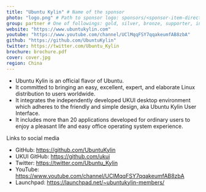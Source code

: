 ```yaml
---
title: "Ubuntu Kylin" # Name of the sponsor
photo: "logo.png" # Path to sponsor logo: sponsors/<sponsor-item-directory>/logo.png
group: partner # One of followings: gold, silver, bronze, supporter, infra, record, videoi18n, swag
website: "https://www.ubuntukylin.com"
youtube: "https://www.youtube.com/channel/UClMqqFSY7qqakeumfAB8zbA"
github: "https://github.com/UbuntuKylin"
twitter: https://twitter.com/Ubuntu_Kylin
brochure: brochure.pdf
cover: cover.jpg
region: China
---
```


- Ubuntu Kylin is an official flavor of Ubuntu.
- It committed to bringing an easy, excellent, expert, and elaborate Linux distribution to users worldwide.
- It integrates the independently developed UKUI desktop environment which adheres to the friendly and simple design, aka Ubuntu Kylin User Interface.
- It includes more than 20 applications developed for ordinary users to enjoy a pleasant life and easy office operating system experience.

Links to social media
- GitHub: https://github.com/UbuntuKylin
- UKUI GitHub: https://github.com/ukui
- Twitter: https://twitter.com/Ubuntu_Kylin
- YouTube: https://www.youtube.com/channel/UClMqqFSY7qqakeumfAB8zbA
- Launchpad: https://launchpad.net/~ubuntukylin-members/